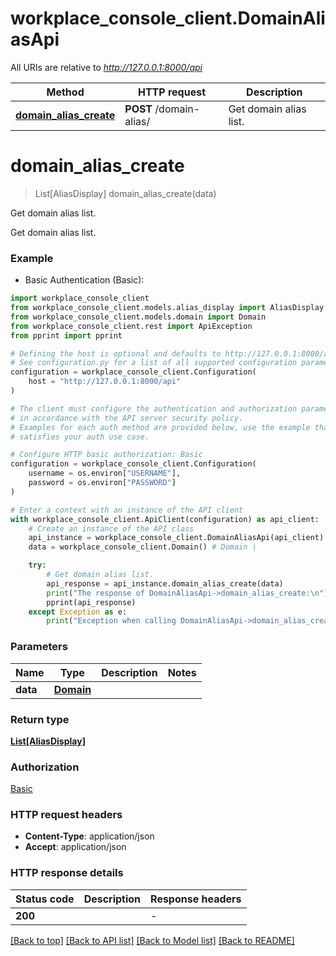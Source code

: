 # workplace_console_client.DomainAliasApi

All URIs are relative to *http://127.0.0.1:8000/api*

Method | HTTP request | Description
------------- | ------------- | -------------
[**domain_alias_create**](DomainAliasApi.md#domain_alias_create) | **POST** /domain-alias/ | Get domain alias list.


# **domain_alias_create**
> List[AliasDisplay] domain_alias_create(data)

Get domain alias list.

Get domain alias list.

### Example

* Basic Authentication (Basic):

```python
import workplace_console_client
from workplace_console_client.models.alias_display import AliasDisplay
from workplace_console_client.models.domain import Domain
from workplace_console_client.rest import ApiException
from pprint import pprint

# Defining the host is optional and defaults to http://127.0.0.1:8000/api
# See configuration.py for a list of all supported configuration parameters.
configuration = workplace_console_client.Configuration(
    host = "http://127.0.0.1:8000/api"
)

# The client must configure the authentication and authorization parameters
# in accordance with the API server security policy.
# Examples for each auth method are provided below, use the example that
# satisfies your auth use case.

# Configure HTTP basic authorization: Basic
configuration = workplace_console_client.Configuration(
    username = os.environ["USERNAME"],
    password = os.environ["PASSWORD"]
)

# Enter a context with an instance of the API client
with workplace_console_client.ApiClient(configuration) as api_client:
    # Create an instance of the API class
    api_instance = workplace_console_client.DomainAliasApi(api_client)
    data = workplace_console_client.Domain() # Domain | 

    try:
        # Get domain alias list.
        api_response = api_instance.domain_alias_create(data)
        print("The response of DomainAliasApi->domain_alias_create:\n")
        pprint(api_response)
    except Exception as e:
        print("Exception when calling DomainAliasApi->domain_alias_create: %s\n" % e)
```



### Parameters


Name | Type | Description  | Notes
------------- | ------------- | ------------- | -------------
 **data** | [**Domain**](Domain.md)|  | 

### Return type

[**List[AliasDisplay]**](AliasDisplay.md)

### Authorization

[Basic](../README.md#Basic)

### HTTP request headers

 - **Content-Type**: application/json
 - **Accept**: application/json

### HTTP response details

| Status code | Description | Response headers |
|-------------|-------------|------------------|
**200** |  |  -  |

[[Back to top]](#) [[Back to API list]](../README.md#documentation-for-api-endpoints) [[Back to Model list]](../README.md#documentation-for-models) [[Back to README]](../README.md)

